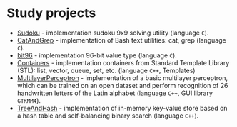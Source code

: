 # Study projects
- [Sudoku](./sudoku/) - implementation sudoku 9х9 solving utility (language `C`).
- [CatAndGrep](./catAndGrep/) - implementation of Bash text utilities: cat, grep (language `C`).
- [bit96](./bit96/) - implementation 96-bit value type (language `C`).
- [Containers](./containers/) - implementation containers from Standard Template Library (STL): list, vector, queue, set, etc. (language `C++`, Templates)
- [MultilayerPerceptron](./multilayerPerceptron/) - implementation of a basic multilayer perceptron, which can be trained on an open dataset and perform recognition of 26 handwritten letters of the Latin alphabet (language `C++`, GUI library `GTKMM4`).
- [TreeAndHash](./treeAndHash/) - implementation of in-memory key-value store based on a hash table and self-balancing binary search (language `C++`).